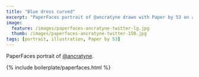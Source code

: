 ```yaml
---
title: "Blue dress curved"
excerpt: "PaperFaces portrait of @ancratyne drawn with Paper by 53 on an iPad."
image: 
  feature: /images/paperfaces-ancratyne-twitter-lg.jpg
  thumb: /images/paperfaces-ancratyne-twitter-150.jpg
tags: [portrait, illustration, Paper by 53]
---
```


PaperFaces portrait of [@ancratyne](http://twitter.com/ancratyne).

{% include boilerplate/paperfaces.html %}